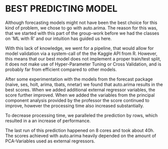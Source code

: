 # BEST PREDICTING MODEL

Although forecasting models might not have been the best choice for this
kind of problem, we chose to go with auto.arima.
The reason for this was, that we started with this part of the group-work 
before we had the classes on 'ML with R' and our intuition has guided us here.

With this lack of knowledge, we went for a pipeline, that would allow
for model validation via a system-call of the the Kaggle API from R.
However, this means that our best model does not implement a proper 
train/test split, it does not make use of Hyper-Parameter Tuning or 
Cross Validation, and is probably far from efficient compared to other models.

After some experimentation with the models from the forecast 
package (naive, ses, holt, arima, tbats, nnetar) we found that auto.arima 
results in the best scores.
When we added additional external regressor variables, the score further 
improved. When we added the variables from the principal component analysis
provided by the professor the score continued to improve, however the 
processing time also increased substantially. 

To decrease processing time, we paralleled the prediction by rows, which
resulted in a an increase of performance. 

The last run of this prediction happened on 8 cores and took about 40h. 
The scores achieved with auto.arima heavily depended on the amount of 
PCA-Variables used as external regressors.
